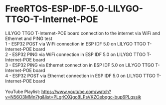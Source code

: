 # FreeRTOS-ESP-IDF-5.0-LILYGO-TTGO-T-Internet-POE
LILYGO TTGO T-Internet-POE board connection to the internet via WiFi and Ethernet and PING test <br>
1 - ESP32 POST via WiFi connection in ESP IDF 5.0 on LILYGO TTGO T-Internet-POE board <br>
2 - ESP32 PING via WiFi connection in ESP IDF 5.0 on LILYGO TTGO T-Internet-POE board <br>
3 - ESP32 PING via Ethernet connection in ESP IDF 5.0 on LILYGO TTGO T-Internet-POE board  <br>
4 - ESP32 POST via Ethernet connection in ESP IDF 5.0 on LILYGO TTGO T-Internet-POE board  <br><br>
YouTube Playlist: https://www.youtube.com/watch?v=N56O3MMn7tg&list=PLgrKXQgo8LPsVKZOebqgc-bup6PLqssik <br>
